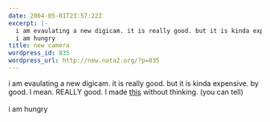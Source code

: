 ```yaml
---
date: 2004-05-01T23:57:22Z
excerpt: |-
  i am evaulating a new digicam. it is really good. but it is kinda expensive. by good. I mean. REALLY good. I made this without thinking. (you can tell)
  i am hungry
title: new camera
wordpress_id: 835
wordpress_url: http://new.nata2.org/?p=835
---
```


i am evaulating a new digicam. it is really good. but it is kinda expensive. by good. I mean. REALLY good. I made <a href="http://www.dopeman.org/room.html">this</a> without thinking. (you can tell)
<br/><br/>i am hungry

